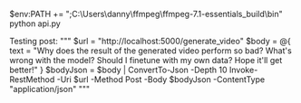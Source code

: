 $env:PATH += ";C:\Users\danny\ffmpeg\ffmpeg-7.1-essentials_build\bin"
python api.py

Testing post:
"""
$url = "http://localhost:5000/generate_video"
$body = @{
text = "Why does the result of the generated video perform so bad? What's wrong with the model? Should I finetune with my own data? Hope it'll get better!"
}
$bodyJson = $body | ConvertTo-Json -Depth 10
Invoke-RestMethod -Uri $url -Method Post -Body $bodyJson -ContentType "application/json"
"""
